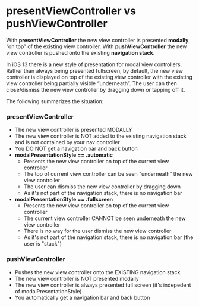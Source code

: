 #  presentViewController vs pushViewController


With **presentViewController** the new view controller is presented **modally**, “on top” of the existing view controller.
With **pushViewController** the new view controller is pushed onto the existing **navigation stack**.

In iOS 13 there is a new style of presentation for modal view controllers.
Rather than always being presented fullscreen, by default, the new view controller is displayed on top of the existing view 
controller with the existing view controller being partially visible “underneath”. The user can then close/dismiss the new 
view controller by dragging down or tapping off it.

The following summarizes the situation:

### presentViewController
* The new view controller is presented MODALLY
* The new view controller is NOT added to the existing navigation stack and is not contained by your nav controller
* You DO NOT get a navigation bar and back button
* **modalPresentationStyle == .automatic**
  * Presents the new view controller on top of the current view controller
  * The top of current view controller can be seen “underneath” the new view controller
  * The user can dismiss the new view controller by dragging down
  * As it's not part of the navigation stack, there is no navigation bar
* **modalPresentationStyle == .fullscreen**    
  * Presents the new view controller on top of the current view controller
  * The current view controller CANNOT be seen underneath the new view controller
  * There is no way for the user dismiss the new view controller
  * As it's not part of the navigation stack, there is no navigation bar (the user is "stuck")

### pushViewController
* Pushes the new view controller onto the EXISTING navigation stack
* The new view controller is NOT presented modally
* The new view controller is always presented full screen (it's indepedent of modalPresentationStyle)
* You automatically get a navigation bar and back button

